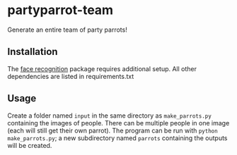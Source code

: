 # partyparrot-team
Generate an entire team of party parrots!  

## Installation
The [face recognition](https://github.com/ageitgey/face_recognition) package requires additional setup. All other dependencies are listed in requirements.txt 

## Usage 
Create a folder named `input` in the same directory as `make_parrots.py` containing the images of people. There can be multiple people in one image (each will still get their own parrot). The program can be run with `python make_parrots.py`; a new subdirectory named `parrots` containing the outputs will be created. 
